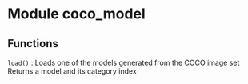 Module coco_model
=================

Functions
---------

    
`load()`
:   Loads one of the models generated from the COCO image set  
    Returns a model and its category index
